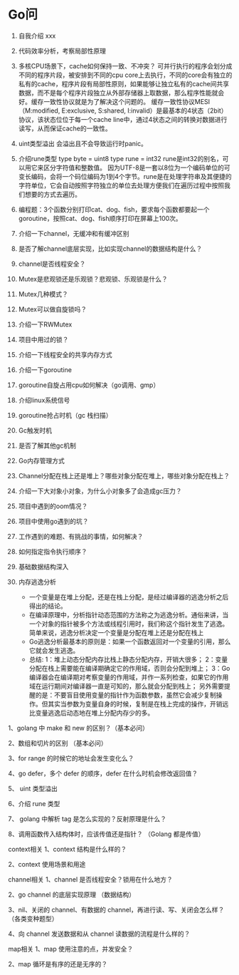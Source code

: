 # Go问

1. 自我介绍
    xxx

2. 代码效率分析，考察局部性原理

3. 多核CPU场景下，cache如何保持一致、不冲突？
    可并行执行的程序会划分成不同的程序片段，被安排到不同的cpu core上去执行，不同的core会有独立的私有的cache，程序片段有局部性原则，如果能够让独立私有的cache间共享数据，而不是每个程序片段独立从外部存储器上取数据，那么程序性能就会好。缓存一致性协议就是为了解决这个问题的。
    缓存一致性协议MESI（M:modified, E:exclusive, S:shared, I:invalid）是最基本的4状态（2bit）协议，该状态位位于每一个cache line中，通过4状态之间的转换对数据进行读写，从而保证cache的一致性。

4. uint类型溢出
    会溢出且不会导致运行时panic。

5. 介绍rune类型
    type byte = uint8
    type rune = int32
    rune是int32的别名，可以用它来区分字符值和整数值。
    因为UTF-8是一套以8位为一个编码单位的可变长编码，会将一个码位编码为1到4个字节。rune是在处理字符串及其便捷的字符单位，它会自动按照字符独立的单位去处理方便我们在遍历过程中按照我们想要的方式去遍历。

6. 编程题：3个函数分别打印cat、dog、fish，要求每个函数都要起一个goroutine，按照cat、dog、fish顺序打印在屏幕上100次。

7. 介绍一下channel，无缓冲和有缓冲区别

8. 是否了解channel底层实现，比如实现channel的数据结构是什么？

9. channel是否线程安全？
10. Mutex是悲观锁还是乐观锁？悲观锁、乐观锁是什么？
11. Mutex几种模式？
12. Mutex可以做自旋锁吗？
13. 介绍一下RWMutex
14. 项目中用过的锁？
15. 介绍一下线程安全的共享内存方式
16. 介绍一下goroutine
17. goroutine自旋占用cpu如何解决（go调用、gmp）
18. 介绍linux系统信号
19. goroutine抢占时机（gc 栈扫描）
20. Gc触发时机
21. 是否了解其他gc机制
22. Go内存管理方式
23. Channel分配在栈上还是堆上？哪些对象分配在堆上，哪些对象分配在栈上？
24. 介绍一下大对象小对象，为什么小对象多了会造成gc压力？
25. 项目中遇到的oom情况？
26. 项目中使用go遇到的坑？
27. 工作遇到的难题、有挑战的事情，如何解决？
28. 如何指定指令执行顺序？
29. 基础数据结构深入

30. 内存逃逸分析
    * 一个变量是在堆上分配，还是在栈上分配，是经过编译器的逃逸分析之后得出的结论。
    * 在编译原理中，分析指针动态范围的方法称之为逃逸分析。通俗来讲，当一个对象的指针被多个方法或线程引用时，我们称这个指针发生了逃逸。简单来说，逃逸分析决定一个变量是分配在堆上还是分配在栈上
    * Go逃逸分析最基本的原则是：如果一个函数返回对一个变量的引用，那么它就会发生逃逸。
    * 总结:
        1：堆上动态分配内存比栈上静态分配内存，开销大很多；
        2：变量分配在栈上需要能在编译期确定它的作用域，否则会分配到堆上；
        3：Go编译器会在编译期对考察变量的作用域，并作一系列检查，如果它的作用域在运行期间对编译器一直是可知的，那么就会分配到栈上；
        另外需要提醒的是：不要盲目使用变量的指针作为函数参数，虽然它会减少复制操作。但其实当参数为变量自身的时候，复制是在栈上完成的操作，开销远比变量逃逸后动态地在堆上分配内存少的多。

1、golang 中 make 和 new 的区别？（基本必问）

2、数组和切片的区别 （基本必问）

3、for range 的时候它的地址会发生变化么？

4、go defer，多个 defer 的顺序，defer 在什么时机会修改返回值？

5、 uint 类型溢出

6、介绍 rune 类型

7、 golang 中解析 tag 是怎么实现的？反射原理是什么？

8、调用函数传入结构体时，应该传值还是指针？ （Golang 都是传值）

context相关
1、context 结构是什么样的？

2、context 使用场景和用途

channel相关
1、channel 是否线程安全？锁用在什么地方？

2、go channel 的底层实现原理 （数据结构）

3、nil、关闭的 channel、有数据的 channel，再进行读、写、关闭会怎么样？（各类变种题型）

4、向 channel 发送数据和从 channel 读数据的流程是什么样的？

map相关
1、map 使用注意的点，并发安全？

2、map 循环是有序的还是无序的？
